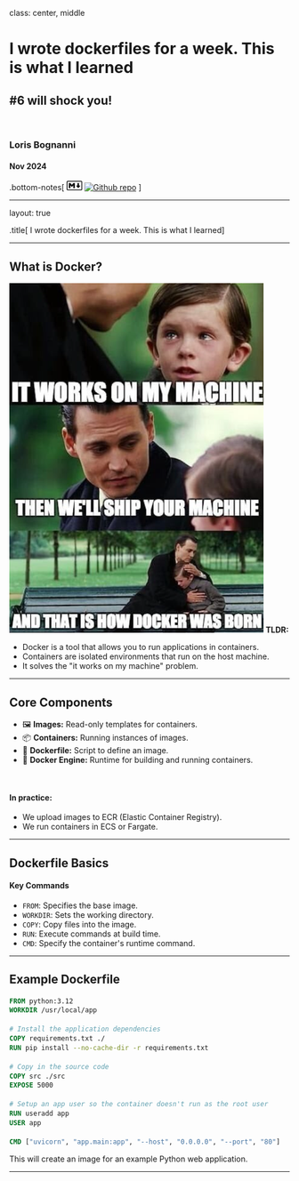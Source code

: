 class: center, middle

# I wrote dockerfiles for a week. This is what I learned
## #6 will shock you!

<br />

### Loris Bognanni
#### Nov 2024

.bottom-notes[
<a href="https://github.com/LBognanni/docker-tips/blob/main/text.md"><img src="markdown.png" style="width:2em;" title="Read this presentation as markdown" /></a>
<a href="https://github.com/LBognanni/docker-tips"><img src="https://github.githubassets.com/images/modules/logos_page/GitHub-Mark.png" style="width:2em;" title="Github repo" /></a> 
]

---

layout: true

.title[
    I wrote dockerfiles for a week. This is what I learned]

---

## What is Docker?
![Docker meme](tldr.png)
**TLDR:**
  - Docker is a tool that allows you to run applications in containers.
  - Containers are isolated environments that run on the host machine.
  - It solves the "it works on my machine" problem.


---

## Core Components
- 🖼️ **Images:** Read-only templates for containers.
- 📦️ **Containers:** Running instances of images.
- 📜 **Dockerfile:** Script to define an image.
- 🐋 **Docker Engine:** Runtime for building and running containers.

<br />

#### In practice:
 - We upload images to ECR (Elastic Container Registry).
 - We run containers in ECS or Fargate. 


---

## Dockerfile Basics
#### Key Commands
  - `FROM`: Specifies the base image.
  - `WORKDIR`: Sets the working directory.
  - `COPY`: Copy files into the image.
  - `RUN`: Execute commands at build time.
  - `CMD`: Specify the container's runtime command.

---

## Example Dockerfile

```dockerfile
FROM python:3.12
WORKDIR /usr/local/app

# Install the application dependencies
COPY requirements.txt ./
RUN pip install --no-cache-dir -r requirements.txt

# Copy in the source code
COPY src ./src
EXPOSE 5000

# Setup an app user so the container doesn't run as the root user
RUN useradd app
USER app

CMD ["uvicorn", "app.main:app", "--host", "0.0.0.0", "--port", "80"]
```

This will create an image for an example Python web application.

---
